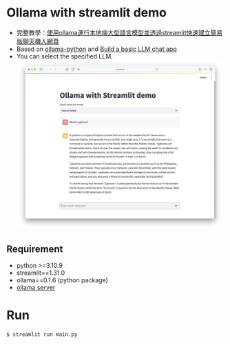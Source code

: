 # Ollama with streamlit demo


* 完整教學：[使用ollama運行本地端大型語言模型並透過streamlit快速建立簡易版聊天機人網頁](https://willy756-taiwan.medium.com/%E4%BD%BF%E7%94%A8ollama%E9%81%8B%E8%A1%8C%E6%9C%AC%E5%9C%B0%E7%AB%AF%E5%A4%A7%E5%9E%8B%E8%AA%9E%E8%A8%80%E6%A8%A1%E5%9E%8B%E4%B8%A6%E9%80%8F%E9%81%8Estreamlit%E5%BF%AB%E9%80%9F%E5%BB%BA%E7%AB%8B%E7%B0%A1%E6%98%93%E7%89%88%E8%81%8A%E5%A4%A9%E6%A9%9F%E5%99%A8%E4%BA%BA%E7%B6%B2%E9%A0%81-c2581a612b3b?source=friends_link&sk=6eb9877a122d746f22cc7e7955c1835d)
* Based on [ollama-python](https://github.com/ollama/ollama-python) and [Build a basic LLM chat app](https://docs.streamlit.io/knowledge-base/tutorials/build-conversational-apps)
* You can select the specified LLM.
  ![d](image/README/demo_website.png)

## Requirement

* python >=3.10.9
* streamlit==1.31.0
* ollama==0.1.6 (python package)
* [ollama server](https://github.com/ollama/ollama)

# Run

```shell
$ streamlit run main.py
```
